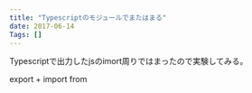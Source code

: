 ```yaml
---
title: "Typescriptのモジュールでまたはまる"
date: 2017-06-14
Tags: []
---
```


Typescriptで出力したjsのimort周りではまったので実験してみる。

export + import from
